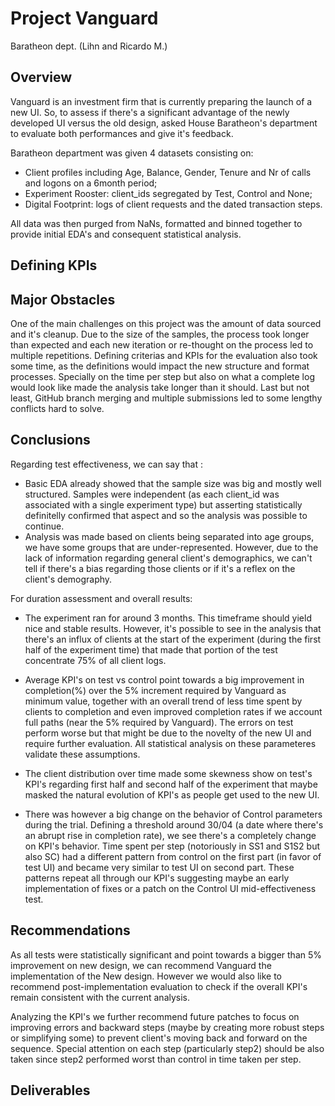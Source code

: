 # Project Vanguard

Baratheon dept. (Lihn and Ricardo M.)

## Overview

Vanguard is an investment firm that is currently preparing the launch of a new UI. So, to assess if there's a significant advantage of the newly developed UI versus the old design, asked House Baratheon's department to evaluate both performances and give it's feedback.

Baratheon department was given 4 datasets consisting on:
- Client profiles including Age, Balance, Gender, Tenure and Nr of calls and logons on a 6month period;
- Experiment Rooster: client_ids segregated by Test, Control and None;
- Digital Footprint: logs of client requests and the dated transaction steps.

All data was then purged from NaNs, formatted and binned together to provide initial EDA's and consequent statistical analysis.

## Defining KPIs

## Major Obstacles

One of the main challenges on this project was the amount of data sourced and it's cleanup. Due to the size of the samples, the process took longer than expected and each new iteration or re-thought on the process led to multiple repetitions.
Defining criterias and KPIs for the evaluation also took some time, as the definitions would impact the new structure and format processes. Specially on the time per step but also on what a complete log would look like made the analysis take longer than it should.
Last but not least, GitHub branch merging and multiple submissions led to some lengthy conflicts hard to solve.

## Conclusions

Regarding test effectiveness, we can say that :
- Basic EDA already showed that the sample size was big and mostly well structured. Samples were independent (as each client_id was associated with a single experiment type) but asserting statistically definitelly confirmed that aspect and so the analysis was possible to continue.
- Analysis was made based on clients being separated into age groups, we have some groups that are under-represented. However, due to the lack of information regarding general client's demographics, we can't tell if there's a bias regarding those clients or if it's a reflex on the client's demography. 

For duration assessment and overall results:
- The experiment ran for around 3 months. This timeframe should yield nice and stable results. However, it's possible to see in the analysis that there's an influx of clients at the start of the experiment (during the first half of the experiment time) that made that portion of the test concentrate 75% of all client logs.
- Average KPI's on test vs control point towards a big improvement in completion(%) over the 5% increment required by Vanguard as minimum value, together with an overall trend of less time spent by clients to completion and even improved completion rates if we account full paths (near the 5% required by Vanguard). The errors on test perform worse but that might be due to the novelty of the new UI and require further evaluation. All statistical analysis on these parameteres validate these assumptions.

- The client distribution over time made some skewness show on test's KPI's regarding first half and second half of the experiment that maybe masked the natural evolution of KPI's as people get used to the new UI.
- There was however a big change on the behavior of Control parameters during the trial. Defining a threshold around 30/04 (a date where there's an abrupt rise in completion rate), we see there's a completely change on KPI's behavior. Time spent per step (notoriously in SS1 and S1S2 but also SC) had a different pattern from control on the first part (in favor of test UI) and became very similar to test UI on second part. These patterns repeat all through our KPI's suggesting maybe an early implementation of fixes or a patch on the Control UI mid-effectiveness test.

## Recommendations

As all tests were statistically significant and point towards a bigger than 5% improvement on new design, we can recommend Vanguard the implementation of the New design.
However we would also like to recommend post-implementation evaluation to check if the overall KPI's remain consistent with the current analysis.

Analyzing the KPI's we further recommend future patches to focus on improving errors and backward steps (maybe by creating more robust steps or simplifying some) to prevent client's moving back and forward on the sequence. 
Special attention on each step (particularly step2) should be also taken since step2 performed worst than control in time taken per step.

## Deliverables